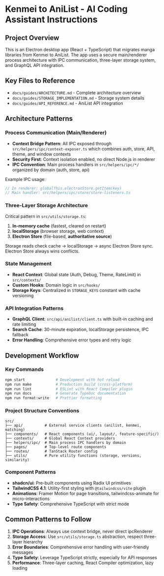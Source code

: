 # Kenmei to AniList - AI Coding Assistant Instructions

## Project Overview

This is an Electron desktop app (React + TypeScript) that migrates manga libraries from Kenmei to AniList. The app uses a secure main/renderer process architecture with IPC communication, three-layer storage system, and GraphQL API integration.

## Key Files to Reference

- `docs/guides/ARCHITECTURE.md` - Complete architecture overview
- `docs/guides/STORAGE_IMPLEMENTATION.md` - Storage system details
- `docs/guides/API_REFERENCE.md` - AniList API integration

## Architecture Patterns

### Process Communication (Main/Renderer)

- **Context Bridge Pattern**: All IPC exposed through `src/helpers/ipc/context-exposer.ts` which combines auth, store, API, theme, and window contexts
- **Security First**: Context isolation enabled, no direct Node.js in renderer
- **IPC Convention**: Main process handlers in `src/helpers/ipc/*/` organized by domain (auth, store, api)

Example IPC usage:

```typescript
// In renderer: globalThis.electronStore.getItem(key)
// Main handler: src/helpers/ipc/store/store-listeners.ts
```

### Three-Layer Storage Architecture

Critical pattern in `src/utils/storage.ts`:

1. **In-memory cache** (fastest, cleared on restart)
2. **localStorage** (browser storage, web context)
3. **Electron Store** (file-based, **authoritative source**)

Storage reads check cache → localStorage → async Electron Store sync. Electron Store always wins conflicts.

### State Management

- **React Context**: Global state (Auth, Debug, Theme, RateLimit) in `src/contexts/`
- **Custom Hooks**: Domain logic in `src/hooks/`
- **Storage Keys**: Centralized in `STORAGE_KEYS` constant with cache versioning

### API Integration Patterns

- **GraphQL Client**: `src/api/anilist/client.ts` with built-in caching and rate limiting
- **Search Cache**: 30-minute expiration, localStorage persistence, IPC fallback
- **Error Handling**: Comprehensive error types and retry logic

## Development Workflow

### Key Commands

```bash
npm start              # Development with hot reload
npm run make           # Production build (cross-platform)
npm run lint           # ESLint with React Compiler plugin
npm run docs           # Generate TypeDoc documentation
npm run format:write   # Prettier formatting
```

### Project Structure Conventions

```text
src/
├── api/          # External service clients (anilist, kenmei, matching)
├── components/   # React components (ui/, layout/, feature-specific/)
├── contexts/     # Global React Context providers
├── helpers/ipc/  # Main process IPC handlers by domain
├── pages/        # Top-level route components
├── routes/       # TanStack Router config
├── utils/        # Pure utility functions (storage, versions, similarity)
```

### Component Patterns

- **shadcn/ui**: Pre-built components using Radix UI primitives
- **TailwindCSS 4.1**: Utility-first styling with `@tailwindcss/vite` plugin
- **Animations**: Framer Motion for page transitions, tailwindcss-animate for micro-interactions
- **Type Safety**: Comprehensive TypeScript with strict mode

## Common Patterns to Follow

1. **IPC Operations**: Always use context bridge, never direct ipcRenderer
2. **Storage Access**: Use `src/utils/storage.ts` abstraction, respect three-layer hierarchy
3. **Error Boundaries**: Comprehensive error handling with user-friendly messages
4. **Type Safety**: Leverage TypeScript strictly, especially for API responses
5. **Performance**: Three-layer caching, React Compiler optimization, lazy loading
